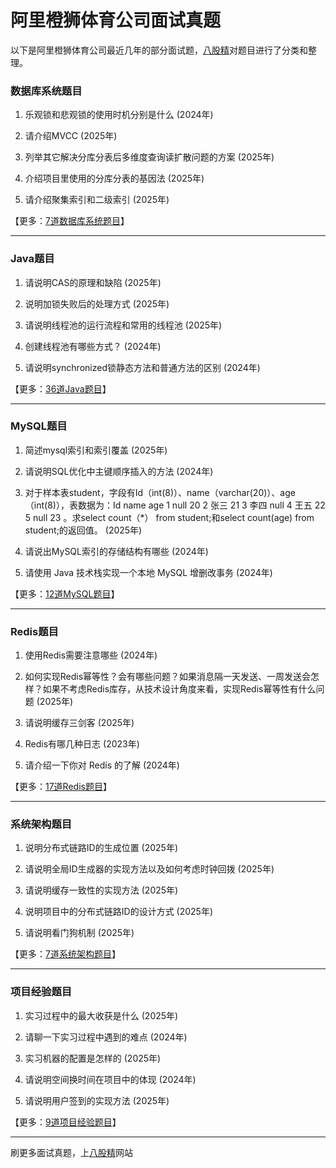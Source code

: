# 阿里橙狮体育公司面试真题

以下是阿里橙狮体育公司最近几年的部分面试题，[八股精](https://www.bagujing.com)对题目进行了分类和整理。

### 数据库系统题目

1. 乐观锁和悲观锁的使用时机分别是什么 (2024年) 

2. 请介绍MVCC (2025年) 

3. 列举其它解决分库分表后多维度查询读扩散问题的方案 (2025年) 

4. 介绍项目里使用的分库分表的基因法 (2025年) 

5. 请介绍聚集索引和二级索引 (2025年) 

【更多：[7道数据库系统题目](https://www.bagujing.com/companies)】


---

### Java题目

1. 请说明CAS的原理和缺陷 (2025年) 

2. 说明加锁失败后的处理方式 (2025年) 

3. 请说明线程池的运行流程和常用的线程池 (2025年) 

4. 创建线程池有哪些方式？ (2024年) 

5. 请说明synchronized锁静态方法和普通方法的区别 (2024年) 

【更多：[36道Java题目](https://www.bagujing.com/companies)】


---

### MySQL题目

1. 简述mysql索引和索引覆盖 (2025年) 

2. 请说明SQL优化中主键顺序插入的方法 (2024年) 

3. 对于样本表student，字段有Id（int(8)）、name（varchar(20)）、age（int(8)），表数据为：Id name age 1 null 20 2 张三 21 3 李四 null 4 王五 22 5 null 23 。求select count（*） from student;和select count(age) from student;的返回值。 (2025年) 

4. 请说出MySQL索引的存储结构有哪些 (2024年) 

5. 请使用 Java 技术栈实现一个本地 MySQL 增删改事务 (2024年) 

【更多：[12道MySQL题目](https://www.bagujing.com/companies)】


---

### Redis题目

1. 使用Redis需要注意哪些 (2024年) 

2. 如何实现Redis幂等性？会有哪些问题？如果消息隔一天发送、一周发送会怎样？如果不考虑Redis库存，从技术设计角度来看，实现Redis幂等性有什么问题 (2025年) 

3. 请说明缓存三剑客 (2025年) 

4. Redis有哪几种日志 (2023年) 

5. 请介绍一下你对 Redis 的了解 (2024年) 

【更多：[17道Redis题目](https://www.bagujing.com/companies)】


---

### 系统架构题目

1. 说明分布式链路ID的生成位置 (2025年) 

2. 请说明全局ID生成器的实现方法以及如何考虑时钟回拨 (2025年) 

3. 请说明缓存一致性的实现方法 (2025年) 

4. 说明项目中的分布式链路ID的设计方式 (2025年) 

5. 请说明看门狗机制 (2025年) 

【更多：[7道系统架构题目](https://www.bagujing.com/companies)】


---

### 项目经验题目

1. 实习过程中的最大收获是什么 (2025年) 

2. 请聊一下实习过程中遇到的难点 (2024年) 

3. 实习机器的配置是怎样的 (2025年) 

4. 请说明空间换时间在项目中的体现 (2024年) 

5. 请说明用户签到的实现方法 (2025年) 

【更多：[9道项目经验题目](https://www.bagujing.com/companies)】


---

刷更多面试真题，上[八股精](https://www.bagujing.com)网站